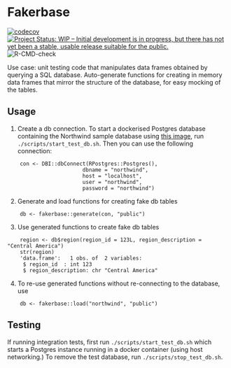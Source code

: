 # Fakerbase
[![codecov](https://codecov.io/gh/reside-ic/fakerbase/branch/master/graph/badge.svg?token=PSbEOyI1yi)](https://codecov.io/gh/reside-ic/fakerbase)
[![Project Status: WIP – Initial development is in progress, but there has not yet been a stable, usable release suitable for the public.](https://www.repostatus.org/badges/latest/wip.svg)](https://www.repostatus.org/#wip)
![R-CMD-check](https://github.com/reside-ic/fakerbase/actions/workflows/R-CMD-check.yml/badge.svg)

Use case: unit testing code that manipulates data frames obtained by querying a SQL database. Auto-generate functions for 
creating in memory data frames that mirror the structure of the database, for easy mocking of the tables. 

## Usage

1. Create a db connection. To start a dockerised Postgres database containing the Northwind sample database using [this image](https://github.com/bradymholt/docker-postgresql-northwind), run `./scripts/start_test_db.sh`. 
Then you can use the following connection:

```{r}
    con <- DBI::dbConnect(RPostgres::Postgres(),
                        dbname = "northwind",
                        host = "localhost",
                        user = "northwind",
                        password = "northwind")
```

2. Generate and load functions for creating fake db tables

```{r}    
    db <- fakerbase::generate(con, "public")
```

3. Use generated functions to create fake db tables

```{r}
    region <- db$region(region_id = 123L, region_description = "Central America")
    str(region)
    'data.frame':	1 obs. of  2 variables:
     $ region_id  : int 123
     $ region_description: chr "Central America"
```

4. To re-use generated functions without re-connecting to the database, use

```{r}
    db <- fakerbase::load("northwind", "public")
```

## Testing

If running integration tests, first run `./scripts/start_test_db.sh` which starts a Postgres instance running in a
docker container (using host networking.) To remove the test database, run `./scripts/stop_test_db.sh`.

